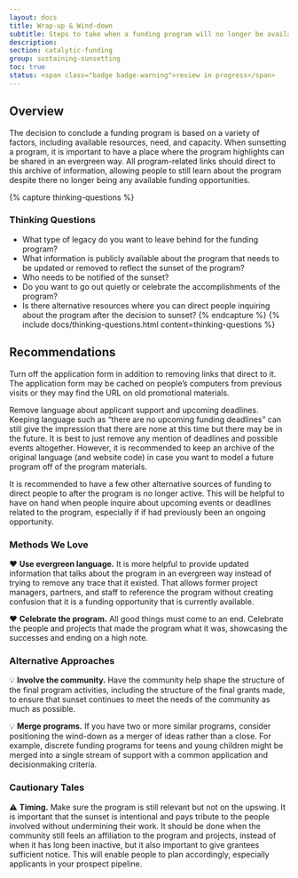 ```yaml
---
layout: docs
title: Wrap-up & Wind-down
subtitle: Steps to take when a funding program will no longer be available.
description:
section: catalytic-funding
group: sustaining-sunsetting
toc: true
status: <span class="badge badge-warning">review in progress</span>
---
```


## Overview

The decision to conclude a funding program is based on a variety of factors, including available resources, need, and capacity. When sunsetting a program, it is important to have a place where the program highlights can be shared in an evergreen way. All program-related links should direct to this archive of information, allowing people to still learn about the program despite there no longer being any available funding opportunities.

{% capture thinking-questions %}
### Thinking Questions

* What type of legacy do you want to leave behind for the funding program?
* What information is publicly available about the program that needs to be updated or removed to reflect the sunset of the program?
* Who needs to be notified of the sunset?
* Do you want to go out quietly or celebrate the accomplishments of the program?
* Is there alternative resources where you can direct people inquiring about the program after the decision to sunset?
{% endcapture %}
{% include docs/thinking-questions.html content=thinking-questions %}

## Recommendations

Turn off the application form in addition to removing links that direct to it. The application form may be cached on people’s computers from previous visits or they may find the URL on old promotional materials.

Remove language about applicant support and upcoming deadlines. Keeping language such as “there are no upcoming funding deadlines” can still give the impression that there are none at this time but there may be in the future. It is best to just remove any mention of deadlines and possible events altogether. However, it is recommended to keep an archive of the original language (and website code) in case you want to model a future program off of the program materials.

It is recommended to have a few other alternative sources of funding to direct people to after the program is no longer active. This will be helpful to have on hand when people inquire about upcoming events or deadlines related to the program, especially if if had previously been an ongoing opportunity.

### Methods We Love

:heart: **Use evergreen language.** It is more helpful to provide updated information that talks about the program in an evergreen way instead of trying to remove any trace that it existed. That allows former project managers, partners, and staff to reference the program without creating confusion that it is a funding opportunity that is currently available.

:heart: **Celebrate the program.** All good things must come to an end. Celebrate the people and projects that made the program what it was, showcasing the successes and ending on a high note.

### Alternative Approaches

:bulb: **Involve the community.** Have the community help shape the structure of the final program activities, including the structure of the final grants made, to ensure that sunset continues to meet the needs of the community as much as possible.

:bulb: **Merge programs.** If you have two or more similar programs, consider positioning the wind-down as a merger of ideas rather than a close. For example, discrete funding programs for teens and young children might be merged into a single stream of support with a common application and decisionmaking criteria.

### Cautionary Tales

:warning: **Timing.** Make sure the program is still relevant but not on the upswing. It is important that the sunset is intentional and pays tribute to the people involved without undermining their work. It should be done when the community still feels an affiliation to the program and projects, instead of when it has long been inactive, but it also important to give grantees sufficient notice. This will enable people to plan accordingly, especially applicants in your prospect pipeline.
